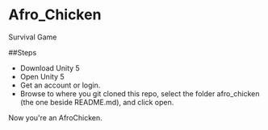 # Afro_Chicken
Survival Game


##Steps

- Download Unity 5
- Open Unity 5
- Get an account or login.
- Browse to where you git cloned this repo, select the folder afro_chicken (the one beside README.md), and click open. 


Now you're an AfroChicken.






